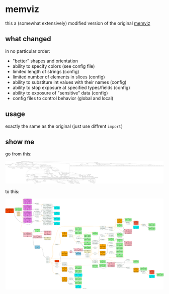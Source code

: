 # memviz 

this a (somewhat extensively) modified version of the original [memviz](https://github.com/bradleyjkemp/memviz)

## what changed
in no particular order:
* "better" shapes and orientation
* ability to specify colors (see config file)
* limited length of strings (config)
* limited number of elements in slices (config)
* ability to substiture int values with their names (config)
* ability to stop exposure at specified types/fields (config)
*  ability to exposure of "sensitive" data (config)
* config files to control behavior (global and local)

## usage
exactly the same as the original (just use diffrent `import`)

## show me
go from this:
<p align="center">
  <img src="https://raw.githubusercontent.com/seamia/memviz/main/.media/before.svg">
</p>
to this:
<p align="center">
  <img src="https://raw.githubusercontent.com/seamia/memviz/main/.media/after.svg">
</p>
